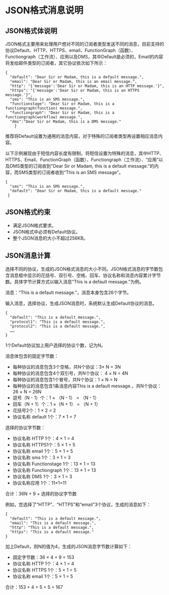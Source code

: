 # JSON格式消息说明<a name="smn_ug_a1000"></a>

## JSON格式体说明<a name="section534667717028"></a>

JSON格式主要用来处理用户想对不同的订阅者类型发送不同的消息，目前支持的协议Default、HTTP、HTTPS、email、FunctionGraph（函数）、Functiongraph（工作流）、应用以及DMS，其中Default是必须的，Email的内容将发给邮件类型的订阅者，其它协议依次如下所示：

```
{
  "default": "Dear Sir or Madam, this is a default message.",
  "email": "Dear Sir or Madam, this is an email message.",
  "http": "{'message':'Dear Sir or Madam, this is an HTTP message.'}",
  "https": "{'message':'Dear Sir or Madam, this is an HTTPS message.'}",
  "sms": "This is an SMS message.",
  "functionstage": "Dear Sir or Madam, this is a functiongraph(function) message.",
  "functiongraph": "Dear Sir or Madam, this is a functiongraph(workflow) message.",
  "dms":"Dear Sir or Madam, this is a DMS message."
    }
```

推荐将Default设置为通用的消息内容，对于特殊的订阅者类型再设置相应消息内容。

以下示例展现由于短信内容长度有限制，将短信设置为特殊的消息，其中HTTP、HTTPS、Email、FunctionGraph（函数）、Functiongraph（工作流）、“应用”以及DMS类型的订阅收到"Dear Sir or Madam, this is a default message."的内容，而SMS类型的订阅者收到“This is an SMS message”。

```
{
  "sms": "This is an SMS message.",
  "default": "Dear Sir or Madam, this is a default message."
 }
```

## JSON格式约束<a name="section9710251165825"></a>

-   满足JSON格式要求。
-   JSON格式中必须有Default协议。
-   整个JSON消息的大小不超过256KB。

## JSON消息计算<a name="section11977745123756"></a>

选择不同的协议，生成的JSON格式消息的大小不同。JSON格式消息的字节数包含消息框中显示的花括号、双引号、空格、回车、协议名称和消息内容累计字节数。具体字节计算方式以输入消息“This is a default message.”为例。

消息：“This is a default message.”，消息本身包含26个字节。

输入消息，选择协议，生成JSON消息时，系统默认生成Default协议的消息。

```
{
  "default": "This is a default message.",
  "protocol1": "This is a default message.",
  "protocol2": "This is a default message.",
  ……
}
```

1个Default协议加上用户选择的协议个数，记为N。

消息体包含的固定字节数：

-   每种协议的消息包含3个空格，共N个协议：3× N = 3N
-   每种协议的消息包含4个双引号，共N个协议： 4 × N = 4N
-   每种协议的消息包含1个冒号，共N个协议：1 × N = N
-   每种协议的消息包含1条消息内容This is a default message.，共N个协议：26 × N = 26N
-   逗号（N - 1）个：1 × （N - 1） = （N - 1）
-   回车（N + 1）个：1 ×（N + 1） = （N + 1）
-   花括号2个：1 × 2 = 2
-   协议名称 default 1个：7 × 1 = 7

选择的协议字节数：

-   协议名称 HTTP 1个：4 × 1 = 4
-   协议名称 HTTPS1个：5 × 1 = 5
-   协议名称 email 1个：5 × 1 = 5
-   协议名称 sms 1个：3 × 1 = 3
-   协议名称 Functionstage 1个：13 × 1 = 13
-   协议名称 Functiongraph 1个：13 × 1 = 13
-   协议名称 DMS 1个：3 × 1 = 3
-   协议名称应用 1个：11×1=11

合计：36N + 9 + 选择的协议字节数

例如，您选择了“HTTP”、“HTTPS”和“email”3个协议，生成的消息如下：

```
{
  "default": "This is a default message.",
  "email": "This is a default message.",
  "http": "This is a default message.",
  "https": "This is a default message."
}
```

加上Default，则N的值为4，生成的JSON消息字节数计算如下：

-   固定字节数：36 × 4 + 9 = 153
-   协议名称 HTTP 1个：4 × 1 = 4
-   协议名称 HTTPS 1个：5 × 1 = 5
-   协议名称 email 1个：5 × 1 = 5

合计：153 + 4 + 5 + 5 = 167

